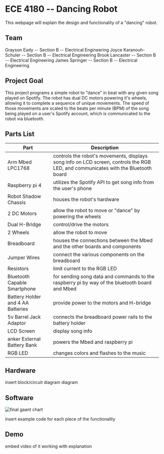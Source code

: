 # ECE 4180 -- Dancing Robot
This webpage will explain the design and functionality of a "dancing" robot.

## Team
Grayson Eady -- Section B -- Electrical Engineering
Joyce Karanouh-Schuler -- Section B -- Electrical Engineering
Brook Lancaster -- Section B -- Electrical Engineering
James Springer -- Section B -- Electrical Engineering

## Project Goal
This project programs a simple robot to "dance" in beat with any given song played on Spotify. The robot has dual DC motors powering it's wheels, allowing it to complete a sequence of unique movements. The speed of those movements are scaled to the beats per minute (BPM) of the song being played on a user's Spotify account, which is communicated to the robot via bluetooth.

## Parts List
|Part| Description |
|--|--|
| Arm Mbed LPC1768 | controls the robot's movements, displays song info on LCD screen, controls the RGB LED, and communicates with the Bluetooth board |
| Raspberry pi 4 | utilizes the Spotify API to get song info from the user's phone |
| Robot Shadow Chassis | houses the robot's hardware |
| 2 DC Motors | allow the robot to move or "dance" by powering the wheels |
| Dual H-Bridge | control/drive the motors |
| 2 Wheels | allow the robot to move |
| Breadboard | houses the connections between the Mbed and the other boards and components |
| Jumper Wires | connect the various components on the breadboard |
| Resistors | limit current to the RGB LED |
| Bluetooth Capable Smartphone | for sending song data and commands to the raspberry pi by way of the bluetooth board and Mbed |
| Battery Holder and 4 AA Batteries | provide power to the motors and H-bridge |
| 5v Barrel Jack Adaptor | connects the breadboard power rails to the battery holder |
| LCD Screen | display song info |
| anker External Battery Bank | powers the Mbed and raspberry pi |
| RGB LED | changes colors and flashes to the music |

## Hardware
insert block/circuit diagram diagram

## Software
![final gaant chart](https://user-images.githubusercontent.com/78691589/165658820-d672c42c-3ec0-4d4e-9a79-ef439e9d8f82.JPG)


insert example code for each piece of the functionality

## Demo
embed video of it working with explanation

